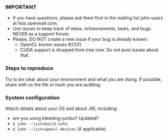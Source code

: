 ### IMPORTANT
- If you have questions, please ask them first in the mailing list john-users at lists.openwall.com;
- Use issues to keep track of ideas, enhancements, tasks, and bugs. NEVER as a support forum;
- Please, DO NOT create a new issue if your bug is already known:
  - OpenCL known issues #2331.
  - CUDA support is dropped from tree now. Do not post issues about that.

### Steps to reproduce
Try to be clear about your environment and what you are doing. If possible, share with us the file or hash you are auditing.

### System configuration
Attach details about your OS and about JtR, including:
- are you using bleeding-jumbo? Updated?
- `$ john --list=build-info`.
- `$ john --list=opencl-devices` (if applicable).
